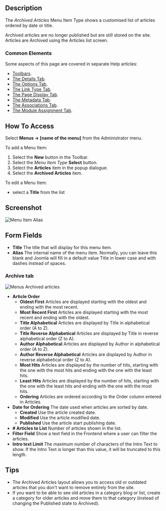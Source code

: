 <!-- Filename: Help4.x:Menu_Item:_Article_Archived / Display title: Archived Articles -->

## Description

The *Archived Articles* Menu Item Type shows a customised list of articles
ordered by date or title.

Archived articles are no longer published but are still stored on the
site. Articles are Archived using the Articles list screen.

### Common Elements

Some aspects of this page are covered in separate Help articles:

* [Toolbars](jdocmanual?article=help/common-elements/toolbars).
* [The Details Tab](jdocmanual?article=help/menu-items-common/menu-item-details).
* [The Options Tab](jdocmanual?article=help/menu-items-common/menu-item-article-options).
* [The Link Type Tab](jdocmanual?article=help/menu-items-common/menu-item-link-type).
* [The Page Display Tab](jdocmanual?article=help/menu-items-common/menu-item-page-display).
* [The Metadata Tab](jdocmanual?article=help/menu-items-common/menu-item-metadata).
* [The Associations Tab](jdocmanual?article=help/common-elements/edit-associations).
* [The Module Assignment Tab](jdocmanual?article=help/menu-items-common/menu-item-module-assignment).

## How To Access

Select **Menus → \[name of the menu\]** from the Administrator menu.

To add a Menu Item:

1.  Select the **New** button in the Toolbar.
2.  Select the *Menu Item Type* **Select** button.
3.  Select the **Articles** item in the popup dialogue.
4.  Select the **Archived Articles** item.

To edit a Menu Item:

- select a **Title** from the list

## Screenshot

![Menu Item Alias](../../../en/images/menu-items/articles-archived-articles-details-tab.png)

## Form Fields

- **Title** The title that will display for this menu item.
- **Alias** The internal name of the menu item. Normally, you can leave
  this blank and Joomla will fill in a default value Title in lower case
  and with dashes instead of spaces.

### Archive tab

![Menus Archived articles](../../../en/images/menu-items/articles-archived-articles-archive-tab.png)

* **Article Order**
  * **Oldest First** Articles are displayed starting with the oldest and
    ending with the most recent.
  * **Most Recent First** Articles are displayed starting with the most
    recent and ending with the oldest.
  * **Title Alphabetical** Articles are displayed by Title in alphabetical
    order (A to Z).
  * **Title Reverse Alphabetical** Articles are displayed by Title in
    reverse alphabetical order (Z to A).
  * **Author Alphabetical** Articles are displayed by Author in
    alphabetical order (A to Z).
  * **Author Reverse Alphabetical** Articles are displayed by Author in
    reverse alphabetical order (Z to A).
  * **Most Hits** Articles are displayed by the number of hits, starting
    with the one with the most hits and ending with the one with the
    least hits.
  * **Least Hits** Articles are displayed by the number of hits, starting
    with the one with the least hits and ending with the one with the
    most hits.
  * **Ordering** Articles are ordered according to the Order column entered
    in Articles.
* **Date for Ordering** The date used when articles are sorted by date.
  * **Created** Use the article created date.
  * **Modified** Use the article modified date.
  * **Published** Use the article start publishing date.
* **\# Articles to List** Number of articles shown in the list.
* **Filter Field** Show a text field in the Frontend where a user can
  filter the articles.
* **Intro text Limit** The maximum number of characters of the Intro
  Text to show. If the Intro Text is longer than this value, it will be
  truncated to this length.

## Tips

- The Archived Articles layout allows you to access old or outdated
  articles that you don't want to remove entirely from the site.
- If you want to be able to see old articles in a category blog or list,
  create a category for older articles and move them to that category
  (instead of changing the Published state to Archived).
